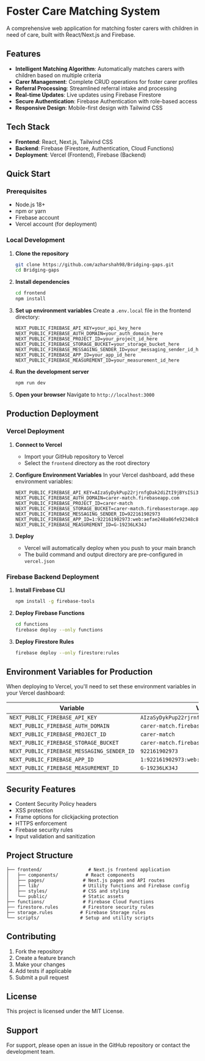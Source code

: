 # Foster Care Matching System

A comprehensive web application for matching foster carers with children in need of care, built with React/Next.js and Firebase.

## Features

- **Intelligent Matching Algorithm**: Automatically matches carers with children based on multiple criteria
- **Carer Management**: Complete CRUD operations for foster carer profiles
- **Referral Processing**: Streamlined referral intake and processing
- **Real-time Updates**: Live updates using Firebase Firestore
- **Secure Authentication**: Firebase Authentication with role-based access
- **Responsive Design**: Mobile-first design with Tailwind CSS

## Tech Stack

- **Frontend**: React, Next.js, Tailwind CSS
- **Backend**: Firebase (Firestore, Authentication, Cloud Functions)
- **Deployment**: Vercel (Frontend), Firebase (Backend)

## Quick Start

### Prerequisites

- Node.js 18+ 
- npm or yarn
- Firebase account
- Vercel account (for deployment)

### Local Development

1. **Clone the repository**
   ```bash
   git clone https://github.com/azharshah98/Bridging-gaps.git
   cd Bridging-gaps
   ```

2. **Install dependencies**
   ```bash
   cd frontend
   npm install
   ```

3. **Set up environment variables**
   Create a `.env.local` file in the frontend directory:
   ```env
   NEXT_PUBLIC_FIREBASE_API_KEY=your_api_key_here
   NEXT_PUBLIC_FIREBASE_AUTH_DOMAIN=your_auth_domain_here
   NEXT_PUBLIC_FIREBASE_PROJECT_ID=your_project_id_here
   NEXT_PUBLIC_FIREBASE_STORAGE_BUCKET=your_storage_bucket_here
   NEXT_PUBLIC_FIREBASE_MESSAGING_SENDER_ID=your_messaging_sender_id_here
   NEXT_PUBLIC_FIREBASE_APP_ID=your_app_id_here
   NEXT_PUBLIC_FIREBASE_MEASUREMENT_ID=your_measurement_id_here
   ```

4. **Run the development server**
   ```bash
   npm run dev
   ```

5. **Open your browser**
   Navigate to `http://localhost:3000`

## Production Deployment

### Vercel Deployment

1. **Connect to Vercel**
   - Import your GitHub repository to Vercel
   - Select the `frontend` directory as the root directory

2. **Configure Environment Variables**
   In your Vercel dashboard, add these environment variables:
   ```
   NEXT_PUBLIC_FIREBASE_API_KEY=AIzaSyDykPup22rjrnfgDak2diZtI9jBYsISi3w
   NEXT_PUBLIC_FIREBASE_AUTH_DOMAIN=carer-match.firebaseapp.com
   NEXT_PUBLIC_FIREBASE_PROJECT_ID=carer-match
   NEXT_PUBLIC_FIREBASE_STORAGE_BUCKET=carer-match.firebasestorage.app
   NEXT_PUBLIC_FIREBASE_MESSAGING_SENDER_ID=922161902973
   NEXT_PUBLIC_FIREBASE_APP_ID=1:922161902973:web:aefae248a86fe92348c814
   NEXT_PUBLIC_FIREBASE_MEASUREMENT_ID=G-19236LK34J
   ```

3. **Deploy**
   - Vercel will automatically deploy when you push to your main branch
   - The build command and output directory are pre-configured in `vercel.json`

### Firebase Backend Deployment

1. **Install Firebase CLI**
   ```bash
   npm install -g firebase-tools
   ```

2. **Deploy Firebase Functions**
   ```bash
   cd functions
   firebase deploy --only functions
   ```

3. **Deploy Firestore Rules**
   ```bash
   firebase deploy --only firestore:rules
   ```

## Environment Variables for Production

When deploying to Vercel, you'll need to set these environment variables in your Vercel dashboard:

| Variable | Value |
|----------|-------|
| `NEXT_PUBLIC_FIREBASE_API_KEY` | `AIzaSyDykPup22rjrnfgDak2diZtI9jBYsISi3w` |
| `NEXT_PUBLIC_FIREBASE_AUTH_DOMAIN` | `carer-match.firebaseapp.com` |
| `NEXT_PUBLIC_FIREBASE_PROJECT_ID` | `carer-match` |
| `NEXT_PUBLIC_FIREBASE_STORAGE_BUCKET` | `carer-match.firebasestorage.app` |
| `NEXT_PUBLIC_FIREBASE_MESSAGING_SENDER_ID` | `922161902973` |
| `NEXT_PUBLIC_FIREBASE_APP_ID` | `1:922161902973:web:aefae248a86fe92348c814` |
| `NEXT_PUBLIC_FIREBASE_MEASUREMENT_ID` | `G-19236LK34J` |

## Security Features

- Content Security Policy headers
- XSS protection
- Frame options for clickjacking protection
- HTTPS enforcement
- Firebase security rules
- Input validation and sanitization

## Project Structure

```
├── frontend/                 # Next.js frontend application
│   ├── components/          # React components
│   ├── pages/              # Next.js pages and API routes
│   ├── lib/                # Utility functions and Firebase config
│   ├── styles/             # CSS and styling
│   └── public/             # Static assets
├── functions/              # Firebase Cloud Functions
├── firestore.rules         # Firestore security rules
├── storage.rules          # Firebase Storage rules
└── scripts/               # Setup and utility scripts
```

## Contributing

1. Fork the repository
2. Create a feature branch
3. Make your changes
4. Add tests if applicable
5. Submit a pull request

## License

This project is licensed under the MIT License.

## Support

For support, please open an issue in the GitHub repository or contact the development team. 